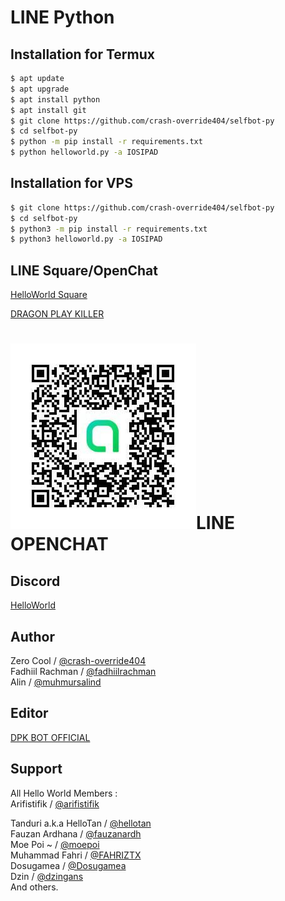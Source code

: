 # LINE Python

## Installation for Termux

```sh
$ apt update
$ apt upgrade
$ apt install python
$ apt install git
$ git clone https://github.com/crash-override404/selfbot-py
$ cd selfbot-py
$ python -m pip install -r requirements.txt
$ python helloworld.py -a IOSIPAD
```

## Installation for VPS

```sh
$ git clone https://github.com/crash-override404/selfbot-py
$ cd selfbot-py
$ python3 -m pip install -r requirements.txt
$ python3 helloworld.py -a IOSIPAD
```

## LINE Square/OpenChat
[HelloWorld Square](https://line.me/ti/g2/JGUODBE4RE)

[DRAGON PLAY KILLER](https://line.me/ti/g2/CLwjDdWYhhnpNep8hHEEgg)
# ![logo](/dpkopenchat.jpg)LINE OPENCHAT
## Discord
[HelloWorld](https://discord.gg/5jqbutB)

## Author
Zero Cool / [@crash-override404](https://github.com/crash-override404)  
Fadhiil Rachman / [@fadhiilrachman](https://www.instagram.com/fadhiilrachman)  
Alin / [@muhmursalind](https://github.com/muhmursalind)

## Editor
[DPK BOT OFFICIAL](http://line.me/ti/p/~@cob0606n)

## Support
All Hello World Members :  
Arifistifik / [@arifistifik](https://github.com/arifistifik)

Tanduri a.k.a HelloTan / [@hellotan](https://github.com/hellotan)  
Fauzan Ardhana / [@fauzanardh](https://github.com/fauzanardh)  
Moe Poi ~ / [@moepoi](https://github.com/moepoi)  
Muhammad Fahri / [@FAHRIZTX](https://github.com/FAHRIZTX)  
Dosugamea / [@Dosugamea](https://github.com/Dosugamea)  
Dzin / [@dzingans](https://github.com/dzingans)  
And others.
